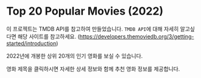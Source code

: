# Top 20 Popular Movies (2022)

이 프로젝트는 TMDB API를 참고하여 만들었습니다.
`TMDB API`에 대해 자세히 알고싶다면 해당 사이트를 참고하세요.
(https://developers.themoviedb.org/3/getting-started/introduction)

2022년에 개봉한 상위 20개의 인기 영화를 보실 수 있습니다.

영화 제목을 클릭하시면 자세한 상세 정보와 함께 추천 영화 정보를 제공합니다.

